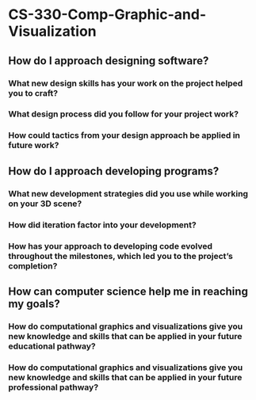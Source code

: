 # CS-330-Comp-Graphic-and-Visualization

## How do I approach designing software?

### What new design skills has your work on the project helped you to craft?

### What design process did you follow for your project work?

### How could tactics from your design approach be applied in future work?

## How do I approach developing programs?

### What new development strategies did you use while working on your 3D scene?

### How did iteration factor into your development?

### How has your approach to developing code evolved throughout the milestones, which led you to the project’s completion?

## How can computer science help me in reaching my goals?

### How do computational graphics and visualizations give you new knowledge and skills that can be applied in your future educational pathway?

### How do computational graphics and visualizations give you new knowledge and skills that can be applied in your future professional pathway?
